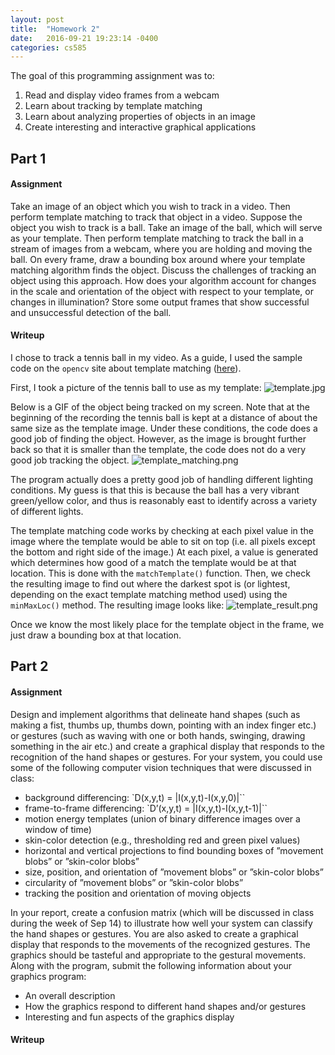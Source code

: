 ```yaml
---
layout: post
title:  "Homework 2"
date:   2016-09-21 19:23:14 -0400
categories: cs585
---
```

The goal of this programming assignment was to:
  1. Read and display video frames from a webcam
  2. Learn about tracking by template matching
  3. Learn about analyzing properties of objects in an image
  4. Create interesting and interactive graphical applications

## Part 1

#### Assignment
Take an image of an object which you wish to track in a video. Then perform template matching to track that object in a video. Suppose the object you wish to track is a ball. Take an image of the ball, which will serve as your template. Then perform template matching to track the ball in a stream of images from a webcam, where you are holding and moving the ball. On every frame, draw a bounding box around where your template matching algorithm finds the object. Discuss the challenges of tracking an object using this approach. How does your algorithm account for changes in the scale and orientation of the object with respect to your template, or changes in illumination? Store some output frames that show successful and unsuccessful detection of the ball.

#### Writeup
I chose to track a tennis ball in my video. As a guide, I used the sample code on the `opencv` site about template matching ([here](http://docs.opencv.org/2.4/doc/tutorials/imgproc/histograms/template_matching/template_matching.html)).

First, I took a picture of the tennis ball to use as my template:
![template.jpg](../../../../_images/cs585/hw2/template.png)

Below is a GIF of the object being tracked on my screen. Note that at the beginning of the recording the tennis ball is kept at a distance of about the same size as the template image. Under these conditions, the code does a good job of finding the object. However, as the image is brought further back so that it is smaller than the template, the code does not do a very good job tracking the object.
![template_matching.png](../../../../_images/cs585/hw2/template_matching.gif)

The program actually does a pretty good job of handling different lighting conditions. My guess is that this is because the ball has a very vibrant green/yellow color, and thus is reasonably east to identify across a variety of different lights.

The template matching code works by checking at each pixel value in the image where the template would be able to sit on top (i.e. all pixels except the bottom and right side of the image.) At each pixel, a value is generated which determines how good of a match the template would be at that location. This is done with the `matchTemplate()` function. Then, we check the resulting image to find out where the darkest spot is (or lightest, depending on the exact template matching method used) using the `minMaxLoc()` method. The resulting image looks like:
![template_result.png](../../../../_images/cs585/hw2/template_matching.gif)

Once we know the most likely place for the template object in the frame, we just draw a bounding box at that location.

## Part 2

#### Assignment
Design and implement algorithms that delineate hand shapes (such as making a fist, thumbs up, thumbs down, pointing with an index finger etc.) or gestures (such as waving with one or both hands, swinging, drawing something in the air etc.) and create a graphical display that responds to the recognition of the hand shapes or gestures. For your system, you could use some of the following computer vision techniques that were discussed in class:
  - background differencing: `D(x,y,t) = |I(x,y,t)-I(x,y,0)|``
  - frame-to-frame differencing: `D’(x,y,t) = |I(x,y,t)-I(x,y,t-1)|``
  - motion energy templates (union of binary difference images over a window of time)
  - skin-color detection (e.g., thresholding red and green pixel values)
  - horizontal and vertical projections to find bounding boxes of ”movement blobs” or ”skin-color blobs”
  - size, position, and orientation of ”movement blobs” or ”skin-color blobs”
  - circularity of ”movement blobs” or ”skin-color blobs”
  - tracking the position and orientation of moving objects

In your report, create a confusion matrix (which will be discussed in class during the week of Sep 14) to illustrate how well your system can classify the hand shapes or gestures. You are also asked to create a graphical display that responds to the movements of the recognized gestures. The graphics should be tasteful and appropriate to the gestural movements. Along with the program, submit the following information about your graphics program:
  - An overall description
  - How the graphics respond to different hand shapes and/or gestures
  - Interesting and fun aspects of the graphics display

#### Writeup
